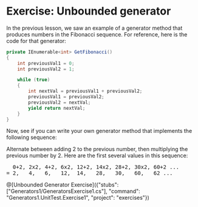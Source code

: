 [//]: # (GENERATED FILE -- DO NOT EDIT)
# Exercise: Unbounded generator

In the previous lesson, we saw an example of a generator method that produces numbers in the Fibonacci sequence. For reference, here is the code for that generator:

```csharp
private IEnumerable<int> GetFibonacci()
{
    int previousVal1 = 0;
    int previousVal2 = 1;

    while (true)
    {
        int nextVal = previousVal1 + previousVal2;
        previousVal1 = previousVal2;
        previousVal2 = nextVal;
        yield return nextVal;
    }
}
```

Now, see if you can write your own generator method that implements the following sequence:

Alternate between adding 2 to the previous number, then multiplying the previous number by 2. Here are the first several values in this sequence:

<pre>
  0+2, 2x2, 4+2, 6x2, 12+2, 14x2, 28+2, 30x2, 60+2 ...
= 2,   4,   6,   12,  14,   28,   30,   60,   62 ...
</pre>

@[Unbounded Generator Exercise]({"stubs": ["Generators1/GeneratorsExercise1.cs"], "command": "Generators1.UnitTest.Exercise1", "project": "exercises"})
